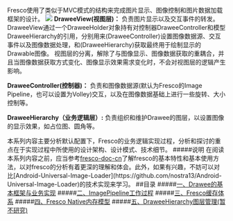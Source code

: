   Fresco使用了类似于MVC模式的结构来完成图片显示、图像控制和图片数据加载框架的设计。
  ![](https://github.com/icemoonlol/fresco-research-stuff/blob/master/main-stuff/resources/img/fresco_mvc.png)
  __DraweeView(视图层)：__
  负责图片显示以及交互事件的转发。DraweeView通过一个DraweeHolder对象持有对控制器DraweeController和模型DraweeHierarchy的引用，分别用来(DraweeController)设置图像数据源、交互事件以及图像数据处理，和(DraweeHierarchy)获取最终用于绘制显示的Drawable图像。
  视图层的分离，解除了与图像显示、图像数据获取的重耦合，并且当图像数据获取方式变化、图像显示效果需求变化时，不会对视图层的逻辑产生影响。

  __DraweeController(控制器)：__
  负责和图像数据源(默认为Fresco的Image Pipeline，也可以设置为Volley)交互，以及在图像数据基础上进行一些旋转、大小控制等。

  __DraweeHierarchy（业务逻辑层）:__
  负责组织和维护Drawee的图层，以设置图像的显示效果，如占位图、圆角等。

  本系列内容主要分析默认配置下，Fresco的业务逻辑实现过程，分析和探讨的重点在于实现过程中所使用的设计架构、设计模式、技术细节。
#####说明
  在阅读本系列内容之前，应当参考[fresco-doc-cn](http://fresco-cn.org/docs/concepts.html#_)了解fresco的基本特性和基本使用方法，以对fresco的分析有着更深的理解和体会。此外，如果有兴趣，不妨可以对比[Android-Universal-Image-Loader](https://github.com/nostra13/Android-Universal-Image-Loader)的技术实现来学习。
##目录
#####[一、Drawee的基本框架与业务实现](https://github.com/icemoonlol/fresco-research-stuff/blob/master/main-stuff/drawee_summary.md)
#####[二、ImagePipeline工作过程](https://github.com/icemoonlol/fresco-research-stuff/blob/master/main-stuff/imagepipeline_summary.md)
#####[三、Fresco缓存体系](https://github.com/icemoonlol/fresco-research-stuff/blob/master/main-stuff/cache_summary.md)
#####[四、Fresco Native内存模型](https://github.com/icemoonlol/fresco-research-stuff/blob/master/main-stuff/memory_summary.md)
#####[五、DraweeHierarchy图层管理(暂不研究)](http://)
 

